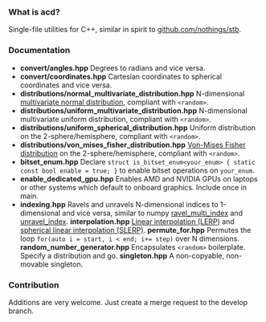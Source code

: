 ### What is acd?
Single-file utilities for C++, similar in spirit to [github.com/nothings/stb](https://github.com/nothings/stb).

### Documentation
- **convert/angles.hpp** 
Degrees to radians and vice versa.
- **convert/coordinates.hpp**
Cartesian coordinates to spherical coordinates and vice versa.
- **distributions/normal_multivariate_distribution.hpp**
N-dimensional [multivariate normal distribution](https://en.wikipedia.org/wiki/Multivariate_normal_distribution), compliant with `<random>`.
- **distributions/uniform_multivariate_distribution.hpp**
N-dimensional multivariate uniform distribution, compliant with `<random>`.
- **distributions/uniform_spherical_distribution.hpp**
Uniform distribution on the 2-sphere/hemisphere, compliant with `<random>`.
- **distributions/von_mises_fisher_distribution.hpp**
[Von-Mises Fisher distribution](https://en.wikipedia.org/wiki/Von_Mises%E2%80%93Fisher_distribution) on the 2-sphere/hemisphere, compliant with `<random>`.
- **bitset_enum.hpp**
Declare `struct is_bitset_enum<your_enum> { static const bool enable = true; }` to enable bitset operations on `your_enum`.
- **enable_dedicated_gpu.hpp**
Enables AMD and NVIDIA GPUs on laptops or other systems which default to onboard graphics. Include once in main.
- **indexing.hpp**
Ravels and unravels N-dimensional indices to 1-dimensional and vice versa, similar to numpy [ravel_multi_index](https://docs.scipy.org/doc/numpy-1.15.1/reference/generated/numpy.ravel_multi_index.html) and [unravel_index](https://docs.scipy.org/doc/numpy-1.15.0/reference/generated/numpy.unravel_index.html).
**interpolation.hpp**
[Linear interpolation (LERP)](https://en.wikipedia.org/wiki/Linear_interpolation) and [spherical linear interpolation (SLERP)](https://en.wikipedia.org/wiki/Slerp).
**permute_for.hpp**
Permutes the loop `for(auto i = start, i < end; i+= step)` over N dimensions.
**random_number_generator.hpp**
Encapsulates `<random>` boilerplate. Specify a distribution and go.
**singleton.hpp**
A non-copyable, non-movable singleton.

### Contribution
Additions are very welcome. Just create a merge request to the develop branch.